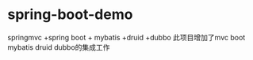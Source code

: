 # spring-boot-demo
springmvc +spring boot + mybatis +druid +dubbo
此项目增加了mvc boot  mybatis druid dubbo的集成工作
